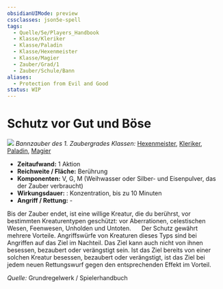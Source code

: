 ```yaml
---
obsidianUIMode: preview
cssclasses: json5e-spell
tags:
  - Quelle/5e/Players_Handbook
  - Klasse/Kleriker
  - Klasse/Paladin
  - Klasse/Hexenmeister
  - Klasse/Magier
  - Zauber/Grad/1
  - Zauber/Schule/Bann
aliases:
  - Protection from Evil and Good
status: WIP
---
```

# Schutz vor Gut und Böse
![](../../../99%20-%20Setup/Files/Bildersammlung/Symbolik/Bannzauber.webp#token)
*Bannzauber des 1. Zaubergrades*
*Klassen:* [Hexenmeister](../Charakteroptionen/Klassen/Hexenmeister.md), [Kleriker](../Charakteroptionen/Klassen/Kleriker.md), [Paladin](../Charakteroptionen/Klassen/Paladin.md), [Magier](../Charakteroptionen/Klassen/Magier.md)

- **Zeitaufwand:** 1 Aktion
- **Reichweite / Fläche:** Berührung
- **Komponenten:** V, G, M (Weihwasser oder Silber- und Eisenpulver, das der Zauber verbraucht)
- **Wirkungsdauer:** : Konzentration, bis zu 10 Minuten
- **Angriff / Rettung:** -

Bis der Zauber endet, ist eine willige Kreatur, die du berührst, vor bestimmten Kreaturentypen geschützt: vor Aberrationen, celestischen Wesen, Feenwesen, Unholden und Untoten. 
$\quad$ Der Schutz gewährt mehrere Vorteile. Angriffswürfe von Kreaturen dieses Typs sind bei Angriffen auf das Ziel im Nachteil. Das Ziel kann auch nicht von ihnen besessen, bezaubert oder verängstigt sein. Ist das Ziel bereits von einer solchen Kreatur besessen, bezaubert oder verängstigt, ist das Ziel bei jedem neuen Rettungswurf gegen den entsprechenden Effekt im Vorteil.

*Quelle:* Grundregelwerk / Spielerhandbuch